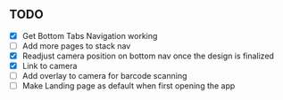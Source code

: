## TODO

- [X] Get Bottom Tabs Navigation working
- [ ] Add more pages to stack nav
- [X] Readjust camera position on bottom nav once the design is finalized
- [X] Link to camera
- [ ] Add overlay to camera for barcode scanning
- [ ] Make Landing page as default when first opening the app
